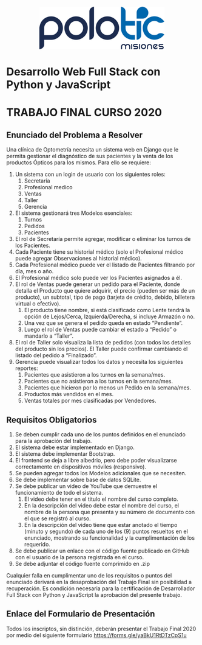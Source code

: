 ﻿<p align="center">
  <img src="/.github/polo_logo_2020.png" />
</p>

# Desarrollo Web Full Stack con Python y JavaScript

# TRABAJO FINAL CURSO 2020

## Enunciado del Problema a Resolver

Una clínica de Optometría necesita un sistema web en Django que le permita gestionar el diagnóstico de sus pacientes y la venta de los productos Ópticos para los mismos. Para ello se requiere:

1. Un sistema con un login de usuario con los siguientes roles:
    1. Secretaría
    1. Profesional medico
    1. Ventas
    1. Taller
    1. Gerencia
2. El sistema gestionará tres Modelos esenciales:
    1. Turnos
    1. Pedidos
    1. Pacientes
3. El rol de Secretaría permite agregar, modificar o eliminar los turnos de los Pacientes.
4. Cada Paciente tiene su historial médico (solo el Profesional médico puede agregar Observaciones al historial médico).
5. Cada Profesional médico puede ver el listado de Pacientes filtrando por día, mes o año.
6. El Profesional médico solo puede ver los Pacientes asignados a él.
7. El rol de Ventas puede generar un pedido para el Paciente, donde detalla el Producto que quiere adquirir, el precio (pueden ser más de un producto), un subtotal, tipo de pago (tarjeta de crédito, debido, billetera virtual o efectivo).
    1. El producto tiene nombre, si está clasificado como Lente tendrá la opción de Lejos/Cerca, Izquierda/Derecha, si incluye Armazón o no.
    1. Una vez que se genera el pedido queda en estado “Pendiente”.
    1. Luego el rol de Ventas puede cambiar el estado a “Pedido” o mandarlo a “Taller”.
8. El rol de Taller solo visualiza la lista de pedidos (con todos los detalles del producto sin los precios). El Taller puede confirmar cambiando el listado del pedido a “Finalizado”.
9. Gerencia puede visualizar todos los datos y necesita los siguientes reportes:
    1. Pacientes que asistieron a los turnos en la semana/mes.
    1. Pacientes que no asistieron a los turnos en la semana/mes.
    1. Pacientes que hicieron por lo menos un Pedido en la semana/mes.
    1. Productos más vendidos en el mes.
    1. Ventas totales por mes clasificadas por Vendedores.

## Requisitos Obligatorios

1. Se deben cumplir cada uno de los puntos definidos en el enunciado para la aprobación del trabajo.
2. El sistema debe estar implementado en Django.
3. El sistema debe implementar Bootstrap.
4. El frontend se deja a libre albedrio, pero debe poder visualizarse correctamente en dispositivos móviles (responsivo).
5. Se pueden agregar todos los Modelos adicionales que se necesiten.
6. Se debe implementar sobre base de datos SQLite.
7. Se debe publicar un video de YouTube que demuestre el funcionamiento de todo el sistema.
    1. El video debe tener en el titulo el nombre del curso completo.
    1. En la descripción del video debe estar el nombre del curso, el nombre de la persona que presenta y su número de documento con el que se registró al curso.
    1. En la descripción del video tiene que estar anotado el tiempo (minuto y segundo) de cada uno de los (9) puntos resueltos en el enunciado, mostrando su funcionalidad y la cumplimentación de los requerido.
8. Se debe publicar un enlace con el código fuente publicado en GitHub con el usuario de la persona registrada en el curso.
9. Se debe adjuntar el código fuente comprimido en .zip

Cualquier falla en cumplimentar uno de los requisitos o puntos del enunciado derivará en la desaprobación del Trabajo Final sin posibilidad a recuperación. Es condición necesaria para la certificación de Desarrollador Full Stack con Python y JavaScript la aprobación del presente trabajo.

## Enlace del Formulario de Presentación

Todos los inscriptos, sin distinción, deberán presentar el Trabajo Final 2020 por medio del siguiente formulario https://forms.gle/yaBkU1RtDTzCpS1u


